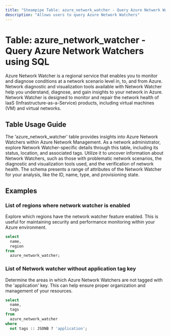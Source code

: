 ```yaml
---
title: "Steampipe Table: azure_network_watcher - Query Azure Network Watchers using SQL"
description: "Allows users to query Azure Network Watchers"
---
```


# Table: azure_network_watcher - Query Azure Network Watchers using SQL

Azure Network Watcher is a regional service that enables you to monitor and diagnose conditions at a network scenario level in, to, and from Azure. Network diagnostic and visualization tools available with Network Watcher help you understand, diagnose, and gain insights to your network in Azure. Network Watcher is designed to monitor and repair the network health of IaaS (Infrastructure-as-a-Service) products, including virtual machines (VM) and virtual networks.

## Table Usage Guide

The 'azure_network_watcher' table provides insights into Azure Network Watchers within Azure Network Management. As a network administrator, explore Network Watcher-specific details through this table, including its status, location, and associated tags. Utilize it to uncover information about Network Watchers, such as those with problematic network scenarios, the diagnostic and visualization tools used, and the verification of network health. The schema presents a range of attributes of the Network Watcher for your analysis, like the ID, name, type, and provisioning state.

## Examples

### List of regions where network watcher is enabled
Explore which regions have the network watcher feature enabled. This is useful for maintaining security and performance monitoring within your Azure environment.

```sql
select
  name,
  region
from
  azure_network_watcher;
```

### List of Network watcher without application tag key
Determine the areas in which Azure Network Watchers are not tagged with the 'application' key. This can help ensure proper organization and management of your resources.

```sql
select
  name,
  tags
from
  azure_network_watcher
where
  not tags :: JSONB ? 'application';
```